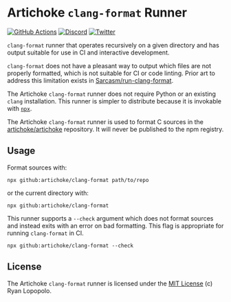 # Artichoke `clang-format` Runner

[![GitHub Actions](https://github.com/artichoke/clang-format/workflows/CI/badge.svg)](https://github.com/artichoke/clang-format/actions)
[![Discord](https://img.shields.io/discord/607683947496734760)](https://discord.gg/QCe2tp2)
[![Twitter](https://img.shields.io/twitter/follow/artichokeruby?label=Follow&style=social)](https://twitter.com/artichokeruby)

`clang-format` runner that operates recursively on a given directory and has
output suitable for use in CI and interactive development.

`clang-format` does not have a pleasant way to output which files are not
properly formatted, which is not suitable for CI or code linting. Prior art to
address this limitation exists in [Sarcasm/run-clang-format].

The Artichoke `clang-format` runner does not require Python or an existing
`clang` installation. This runner is simpler to distribute because it is
invokable with [`npx`].

The Artichoke `clang-format` runner is used to format C sources in the
[artichoke/artichoke] repository. It will never be published to the npm
registry.

## Usage

Format sources with:

```shell
npx github:artichoke/clang-format path/to/repo
```

or the current directory with:

```shell
npx github:artichoke/clang-format
```

This runner supports a `--check` argument which does not format sources and
instead exits with an error on bad formatting. This flag is appropriate for
running `clang-format` in CI.

```shell
npx github:artichoke/clang-format --check
```

## License

The Artichoke `clang-format` runner is licensed under the [MIT License](LICENSE)
(c) Ryan Lopopolo.

[sarcasm/run-clang-format]: https://github.com/Sarcasm/run-clang-format
[`npx`]:
  https://blog.npmjs.org/post/162869356040/introducing-npx-an-npm-package-runner
[artichoke/artichoke]: https://github.com/artichoke/artichoke
